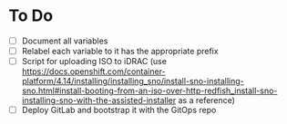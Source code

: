 # To Do
- [ ] Document all variables
- [ ] Relabel each variable to it has the appropriate prefix
- [ ] Script for uploading ISO to iDRAC (use https://docs.openshift.com/container-platform/4.14/installing/installing_sno/install-sno-installing-sno.html#install-booting-from-an-iso-over-http-redfish_install-sno-installing-sno-with-the-assisted-installer as a reference)
- [ ] Deploy GitLab and bootstrap it with the GitOps repo
